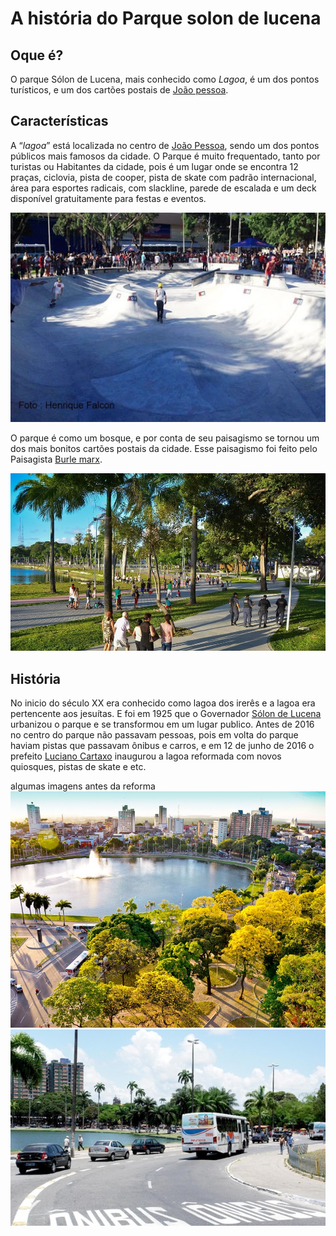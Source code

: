 # A história do Parque solon de lucena

## Oque é?

O parque Sólon de Lucena, mais conhecido como *Lagoa*, é um dos pontos turísticos, e um dos cartões postais de [João pessoa](https://pt.m.wikipedia.org/wiki/Jo%C3%A3o_Pessoa). 

## Características

 A “*lagoa*” está localizada no centro de [João Pessoa](https://pt.m.wikipedia.org/wiki/Jo%C3%A3o_Pessoa), sendo um dos pontos públicos mais famosos da cidade. O Parque é muito frequentado, tanto por turistas ou Habitantes da cidade, pois é um lugar onde se encontra 12 praças, ciclovia, pista de cooper, pista de skate com padrão internacional, área para esportes radicais, com slackline, parede de escalada e um deck disponível gratuitamente para festas e eventos. 

![skate](/imagens/skate.jpg)

O parque é como um bosque, e por conta de seu paisagismo se tornou um dos mais bonitos cartões postais da cidade. Esse paisagismo foi feito pelo Paisagista [Burle marx](https://pt.m.wikipedia.org/wiki/Roberto_Burle_Marx). 

![atual](/imagens/atual.jpg)

## História

No inicio do século XX era conhecido como lagoa dos irerês e a lagoa era pertencente aos jesuítas. E foi em 1925 que o Governador [Sólon de Lucena](https://pt.m.wikipedia.org/wiki/S%C3%B3lon_de_Lucena) urbanizou o parque e se transformou em um lugar publico. Antes de 2016 no centro do parque não passavam pessoas, pois em volta do parque haviam pistas que passavam ônibus e carros, e em 12 de junho de 2016 o prefeito [Luciano Cartaxo](https://pt.m.wikipedia.org/wiki/Luciano_Cartaxo) inaugurou a lagoa reformada com novos quiosques, pistas de skate e etc.

algumas imagens antes da reforma
![antes](/imagens/antes.jpg)
![antes2](/imagens/antes2.jpg)